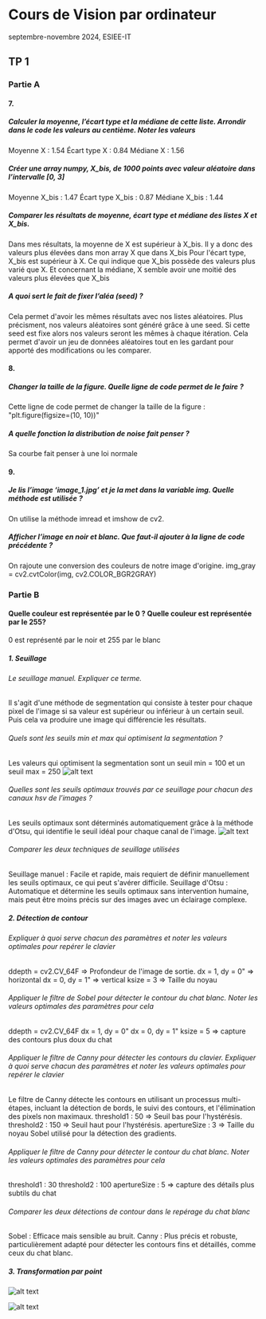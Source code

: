 # Cours de Vision par ordinateur
septembre-novembre 2024, ESIEE-IT
## TP 1
### Partie A

#### 7.
##### Calculer la moyenne, l’écart type et la médiane de cette liste. Arrondir dans le code les valeurs au centième. Noter les valeurs
Moyenne X : 1.54
Écart type X : 0.84
Médiane X : 1.56

##### Créer une array numpy, X_bis, de 1000 points avec valeur aléatoire dans l’intervalle [0, 3]
Moyenne X_bis : 1.47
Écart type X_bis : 0.87
Médiane X_bis : 1.44

##### Comparer les résultats de moyenne, écart type et médiane des listes X et X_bis.
Dans mes résultats, la moyenne de X est supérieur à X_bis. Il y a donc des valeurs plus élevées dans mon array X que dans X_bis
Pour l'écart type, X_bis est supérieur à X. Ce qui indique que X_bis possède des valeurs plus varié que X.
Et concernant la médiane, X semble avoir une moitié des valeurs plus élevées que X_bis

##### A quoi sert le fait de fixer l’aléa (seed) ?
Cela permet d'avoir les mêmes résultats avec nos listes aléatoires. Plus précisment, nos valeurs aléatoires sont généré grâce à une seed. Si cette seed est fixe alors nos valeurs seront les mêmes à chaque itération. Cela permet d'avoir un jeu de données aléatoires tout en les gardant pour apporté des modifications ou les comparer.

#### 8.
##### Changer la taille de la figure. Quelle ligne de code permet de le faire ?
Cette ligne de code permet de changer la taille de la figure : "plt.figure(figsize=(10, 10))"

##### A quelle fonction la distribution de noise fait penser ?
Sa courbe fait penser à une loi normale

#### 9.
##### Je lis l’image ‘image_1.jpg’ et je la met dans la variable img. Quelle méthode est utilisée ?
On utilise la méthode imread et imshow de cv2.

##### Afficher l’image en noir et blanc. Que faut-il ajouter à la ligne de code précédente ?
On rajoute une conversion des couleurs de notre image d'origine.
img_gray = cv2.cvtColor(img, cv2.COLOR_BGR2GRAY)


### Partie B
####  Quelle couleur est représentée par le 0 ? Quelle couleur est représentée par le 255?
0 est représenté par le noir et 255 par le blanc

##### 1. Seuillage

###### Le seuillage manuel. Expliquer ce terme. 
Il s'agit d'une méthode de segmentation qui consiste à tester pour chaque pixel de l'image si sa valeur est supérieur ou inférieur à un certain seuil. Puis cela va produire une image qui différencie les résultats.

###### Quels sont les seuils min et max qui optimisent la segmentation ?
Les valeurs qui optimisent la segmentation sont un seuil min = 100 et un seuil max = 250
![alt text](seuillage_manuel.jpg)

###### Quelles sont les seuils optimaux trouvés par ce seuillage pour chacun des canaux hsv de l’images ?
Les seuils optimaux sont déterminés automatiquement grâce à la méthode d'Otsu, qui identifie le seuil idéal pour chaque canal de l'image.
![alt text](threshold_otsu_combined.jpg)

###### Comparer les deux techniques de seuillage utilisées
Seuillage manuel : Facile et rapide, mais requiert de définir manuellement les seuils optimaux, ce qui peut s'avérer difficile.
Seuillage d'Otsu : Automatique et détermine les seuils optimaux sans intervention humaine, mais peut être moins précis sur des images avec un éclairage complexe.

##### 2. Détection de contour

###### Expliquer à quoi serve chacun des paramètres et noter les valeurs optimales pour repérer le clavier
ddepth = cv2.CV_64F => Profondeur de l'image de sortie.
dx = 1, dy = 0" => horizontal
dx = 0, dy = 1" => vertical
ksize = 3 => Taille du noyau

###### Appliquer le filtre de Sobel pour détecter le contour du chat blanc. Noter les valeurs optimales des paramètres pour cela
ddepth = cv2.CV_64F
dx = 1, dy = 0"
dx = 0, dy = 1"
ksize = 5 => capture des contours plus doux du chat


######  Appliquer le filtre de Canny pour détecter les contours du clavier. Expliquer à quoi serve chacun des paramètres et noter les valeurs optimales pour repérer le clavier
Le filtre de Canny détecte les contours en utilisant un processus multi-étapes, incluant la détection de bords, le suivi des contours, et l'élimination des pixels non maximaux.
threshold1 : 50 => Seuil bas pour l'hystérésis.
threshold2 : 150 => Seuil haut pour l'hystérésis.
apertureSize : 3 => Taille du noyau Sobel utilisé pour la détection des gradients.

###### Appliquer le filtre de Canny pour détecter le contour du chat blanc. Noter les valeurs optimales des paramètres pour cela
threshold1 : 30
threshold2 : 100
apertureSize : 5 => capture des détails plus subtils du chat

###### Comparer les deux détections de contour dans le repérage du chat blanc
Sobel : Efficace mais sensible au bruit.
Canny : Plus précis et robuste, particulièrement adapté pour détecter les contours fins et détaillés, comme ceux du chat blanc.

##### 3. Transformation par point
![alt text](result_transformations.png)

![alt text](transformations_position.png)
